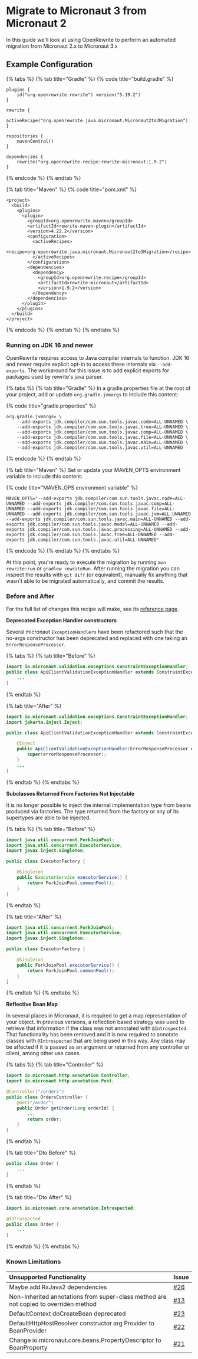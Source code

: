 # Migrate to Micronaut 3 from Micronaut 2

In this guide we'll look at using OpenRewrite to perform an automated migration from Micronaut 2.x to Micronaut 3.x

## Example Configuration

{% tabs %}
{% tab title="Gradle" %}
{% code title="build.gradle" %}
```text
plugins {
    id("org.openrewrite.rewrite") version("5.19.2")
}

rewrite {
    activeRecipe("org.openrewrite.java.micronaut.Micronaut2to3Migration")
}

repositories {
    mavenCentral()
}

dependencies {
    rewrite("org.openrewrite.recipe:rewrite-micronaut:1.9.2")
}
```
{% endcode %}
{% endtab %}

{% tab title="Maven" %}
{% code title="pom.xml" %}
```text
<project>
  <build>
    <plugins>
      <plugin>
        <groupId>org.openrewrite.maven</groupId>
        <artifactId>rewrite-maven-plugin</artifactId>
        <version>4.22.2</version>
        <configuration>
          <activeRecipes>
            <recipe>org.openrewrite.java.micronaut.Micronaut2to3Migration</recipe>
          </activeRecipes>
        </configuration>
        <dependencies>
          <dependency>
            <groupId>org.openrewrite.recipe</groupId>
            <artifactId>rewrite-micronaut</artifactId>
            <version>1.9.2</version>
          </dependency>
        </dependencies>
      </plugin>
    </plugins>
  </build>
</project>
```
{% endcode %}
{% endtab %}
{% endtabs %}

### Running on JDK 16 and newer

OpenRewrite requires access to Java compiler internals to function.
JDK 16 and newer require explicit opt-in to access these internals via `--add-exports`.
The workaround for this issue is to add explicit exports for packages used by rewrite's java parser.

{% tabs %}
{% tab title="Gradle" %}
In a gradle.properties file at the root of your project, add or update `org.gradle.jvmargs` to include this content:

{% code title="gradle.properties" %}
```
org.gradle.jvmargs= \
    --add-exports jdk.compiler/com.sun.tools.javac.code=ALL-UNNAMED \
    --add-exports jdk.compiler/com.sun.tools.javac.tree=ALL-UNNAMED \
    --add-exports jdk.compiler/com.sun.tools.javac.comp=ALL-UNNAMED \
    --add-exports jdk.compiler/com.sun.tools.javac.file=ALL-UNNAMED \
    --add-exports jdk.compiler/com.sun.tools.javac.main=ALL-UNNAMED \
    --add-exports jdk.compiler/com.sun.tools.javac.util=ALL-UNNAMED
```
{% endcode %}
{% endtab %}

{% tab title="Maven" %}
Set or update your MAVEN_OPTS environment variable to include this content:

{% code title="MAVEN_OPS environment variable" %}
```
MAVEN_OPTS="--add-exports jdk.compiler/com.sun.tools.javac.code=ALL-UNNAMED --add-exports jdk.compiler/com.sun.tools.javac.comp=ALL-UNNAMED --add-exports jdk.compiler/com.sun.tools.javac.file=ALL-UNNAMED --add-exports jdk.compiler/com.sun.tools.javac.jvm=ALL-UNNAMED --add-exports jdk.compiler/com.sun.tools.javac.main=ALL-UNNAMED --add-exports jdk.compiler/com.sun.tools.javac.model=ALL-UNNAMED --add-exports jdk.compiler/com.sun.tools.javac.processing=ALL-UNNAMED --add-exports jdk.compiler/com.sun.tools.javac.tree=ALL-UNNAMED --add-exports jdk.compiler/com.sun.tools.javac.util=ALL-UNNAMED"
```
{% endcode %}
{% endtab %}
{% endtabs %}

At this point, you're ready to execute the migration by running `mvn rewrite:run` or `gradlew rewriteRun`. After running the migration you can inspect the results with `git diff` \(or equivalent\), manually fix anything that wasn't able to be migrated automatically, and commit the results.

### Before and After

For the full list of changes this recipe will make, see its [reference page](https://github.com/openrewrite/rewrite-docs/blob/b187223ddcbf369a77a86efd6950e924fd91f00d/reference/recipes/java/micronaut/micronaut2to3migration.md).

**Deprecated Exception Handler constructors**

Several micronaut `ExceptionHandlers` have been refactored such that the no-args constructor has been deprecated and replaced with one taking an `ErrorResponseProcessor`.

{% tabs %}
{% tab title="Before" %}
```java
import io.micronaut.validation.exceptions.ConstraintExceptionHandler;
public class ApiClientValidationExceptionHandler extends ConstraintExceptionHandler {
    ...
}
```
{% endtab %}

{% tab title="After" %}
```java
import io.micronaut.validation.exceptions.ConstraintExceptionHandler;
import jakarta.inject.Inject;

public class ApiClientValidationExceptionHandler extends ConstraintExceptionHandler {

    @Inject
    public ApiClientValidationExceptionHandler(ErrorResponseProcessor errorResponseProcessor) {
        super(errorResponseProcessor);
    }
    ...
}
```
{% endtab %}
{% endtabs %}

**Subclasses Returned From Factories Not Injectable**

It is no longer possible to inject the internal implementation type from beans produced via factories. The type returned from the factory or any of its supertypes are able to be injected.

{% tabs %}
{% tab title="Before" %}
```java
import java.util.concurrent.ForkJoinPool;
import java.util.concurrent.ExecutorService;
import javax.inject.Singleton;

public class ExecutorFactory {

    @Singleton
    public ExecutorService executorService() {
        return ForkJoinPool.commonPool();
    }
}
```
{% endtab %}

{% tab title="After" %}
```java
import java.util.concurrent.ForkJoinPool;
import java.util.concurrent.ExecutorService;
import javax.inject.Singleton;

public class ExecutorFactory {

    @Singleton
    public ForkJoinPool executorService() {
        return ForkJoinPool.commonPool();
    }
}
```
{% endtab %}
{% endtabs %}

**Reflective Bean Map**

In several places in Micronaut, it is required to get a map representation of your object. In previous versions, a reflection based strategy was used to retrieve that information if the class was not annotated with `@Introspected`. That functionality has been removed and it is now required to annotate classes with `@Introspected` that are being used in this way. Any class may be affected if it is passed as an argument or returned from any controller or client, among other use cases.

{% tabs %}
{% tab title="Controller" %}
```java
import io.micronaut.http.annotation.Controller;
import io.micronaut.http.annotation.Post;

@Controller("/orders")
public class OrdersController {
    @Get("/order")
    public Order getOrder(Long orderId) {
        ...
        return order;
    }
}
```
{% endtab %}

{% tab title="Dto Before" %}
```java
public class Order {
    ...
}
```
{% endtab %}

{% tab title="Dto After" %}
```java
import io.micronaut.core.annotation.Introspected;

@Introspected
public class Order {
    ...
}
```
{% endtab %}
{% endtabs %}

### Known Limitations

| Unsupported Functionality | Issue |
| :--- | :--- |
| Maybe add RxJava2 dependencies | [\#26](https://github.com/openrewrite/rewrite-micronaut/issues/26) |
| Non-Inherited annotations from super-class method are not copied to overriden method | [\#13](https://github.com/openrewrite/rewrite-micronaut/issues/13) |
| DefaultContext doCreateBean deprecated | [\#23](https://github.com/openrewrite/rewrite-micronaut/issues/23) |
| DefaultHttpHostResolver constructor arg Provider to BeanProvider | [\#22](https://github.com/openrewrite/rewrite-micronaut/issues/22) |
| Change io.micronaut.core.beans.PropertyDescriptor to BeanProperty | [\#21](https://github.com/openrewrite/rewrite-micronaut/issues/21) |

